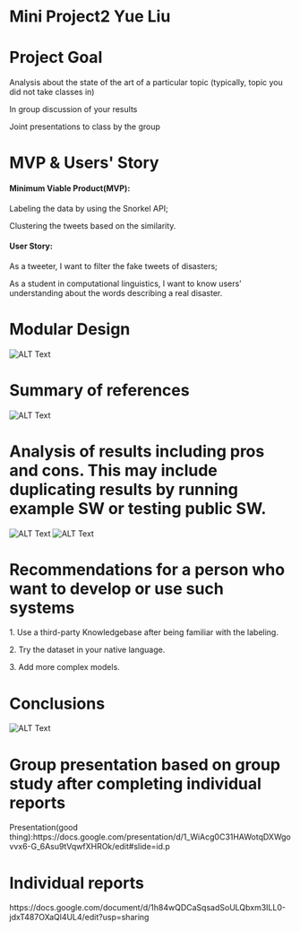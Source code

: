 Mini Project2 Yue Liu
===

Project Goal
===

<p>Analysis about the state of the art of a particular topic (typically, topic you did not take classes in)<p>
<p>In group discussion of your results<p>
<p>Joint presentations to class by the group<p>
  
MVP & Users' Story
===
#### Minimum Viable Product(MVP): 
<p>Labeling the data by using the Snorkel API;<p>
<p>Clustering the tweets based on the similarity.<p>

#### User Story: 
<p>As a tweeter, I want to filter the fake tweets of disasters;<p>
<p>As a student in computational linguistics, I want to know users’ understanding about the words describing a real disaster.<p>

Modular Design
===
![ALT Text](https://github.com/yueyue4737/newMiniProject2_YueLiu/blob/master/img/0.png)

Summary of references
===
![ALT Text](https://github.com/yueyue4737/newMiniProject2_YueLiu/blob/master/img/1.png)

Analysis of results including pros and cons.  This may include duplicating results by running example SW or testing public SW.
===
![ALT Text](https://github.com/yueyue4737/newMiniProject2_YueLiu/blob/master/img/2.png)
![ALT Text](https://github.com/yueyue4737/newMiniProject2_YueLiu/blob/master/img/3.png)

Recommendations for a person who want to develop or use such systems
===
<p> 1. Use a third-party Knowledgebase after being familiar with the labeling. <p>
<p> 2. Try the dataset in your native language. <p>
<p> 3. Add more complex models. <p>

Conclusions
===
![ALT Text](https://github.com/yueyue4737/newMiniProject2_YueLiu/blob/master/img/5.png)

Group presentation based on group study after completing individual reports
===
<p> Presentation(good thing):https://docs.google.com/presentation/d/1_WiAcg0C31HAWotqDXWgovvx6-G_6Asu9tVqwfXHROk/edit#slide=id.p <p>
  
Individual reports
===
<p> https://docs.google.com/document/d/1h84wQDCaSqsadSoULQbxm3ILL0-jdxT487OXaQl4UL4/edit?usp=sharing <p>
